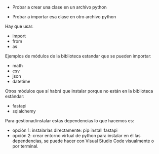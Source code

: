 
* Probar a crear una clase en un archivo python

* Probar a importar esa clase en otro archivo python

Hay que usar:

* import
* from
* as

Ejemplos de módulos de la biblioteca estandar que se pueden importar:

* math
* csv
* json
* datetime

Otros módulos que sí habrá que instalar porque no están en la biblioteca estándar:

* fastapi
* sqlalchemy

Para gestionar/instalar estas dependencias lo que hacemos es:

* opción 1: instalarlas directamente: pip install fastapi
* opción 2: crear entorno virtual de python para instalar en él las dependencias, se puede hacer con Visual Studio Code visualmente o por terminal.